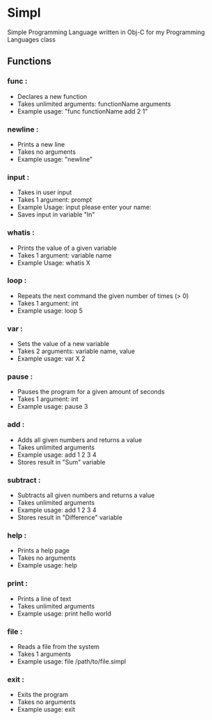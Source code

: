 # Simpl
Simple Programming Language written in Obj-C for my Programming Languages class 

## Functions

### func : 
 * Declares a new function
 * Takes unlimited arguments: functionName arguments
 * Example usage: "func functionName add 2 1"
 
 ### newline : 
 * Prints a new line
 * Takes no arguments
 * Example usage: "newline"
 
 ### input :
 * Takes in user input
 * Takes 1 argument: prompt
 * Example Usage: input please enter your name:
 * Saves input in variable "In"
 
 ### whatis :
 * Prints the value of a given variable
 * Takes 1 argument: variable name
 * Example Usage: whatis X
 
 ### loop :
 * Repeats the next command the given number of times (> 0)
 * Takes 1 argument: int
 * Example usage: loop 5
 
 ### var :
 * Sets the value of a new variable
 * Takes 2 arguments: variable name, value
 * Example usage: var X 2
 
 ### pause :
 * Pauses the program for a given amount of seconds
 * Takes 1 argument: int
 * Example usage: pause 3
 
 ### add :
 * Adds all given numbers and returns a value
 * Takes unlimited arguments
 * Example usage: add 1 2 3 4
 * Stores result in "Sum" variable
 
 ### subtract : 
 * Subtracts all given numbers and returns a value
 * Takes unlimited arguments
 * Example usage: add 1 2 3 4
 * Stores result in "Difference" variable
 
 ### help :
 * Prints a help page
 * Takes no arguments
 * Example usage: help
 
 ### print : 
 * Prints a line of text
 * Takes unlimited arguments
 * Example usage: print hello world
 
 ### file :
 * Reads a file from the system
 * Takes 1 arguments
 * Example usage: file /path/to/file.simpl
 
 ### exit : 
 * Exits the program
 * Takes no arguments
 * Example usage: exit
 
 
 
